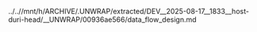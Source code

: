 ../..//mnt/h/ARCHIVE/.UNWRAP/extracted/DEV__2025-08-17__1833__host-duri-head/__UNWRAP/00936ae566/data_flow_design.md